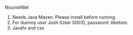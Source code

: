 NourishNet

1. Needs Java Maven. Please install before running.
2. For dummy user Josh (User 0003), password: iliketom.
3. Javafx and css
